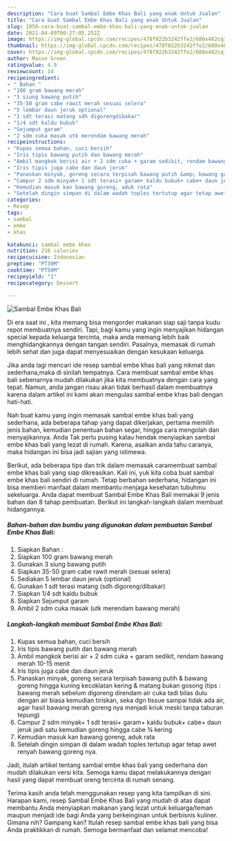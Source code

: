 ```yaml
---
description: "Cara buat Sambal Embe Khas Bali yang enak Untuk Jualan"
title: "Cara buat Sambal Embe Khas Bali yang enak Untuk Jualan"
slug: 1056-cara-buat-sambal-embe-khas-bali-yang-enak-untuk-jualan
date: 2021-04-09T00:27:05.252Z
image: https://img-global.cpcdn.com/recipes/478f022b3242ffe2/680x482cq70/sambal-embe-khas-bali-foto-resep-utama.jpg
thumbnail: https://img-global.cpcdn.com/recipes/478f022b3242ffe2/680x482cq70/sambal-embe-khas-bali-foto-resep-utama.jpg
cover: https://img-global.cpcdn.com/recipes/478f022b3242ffe2/680x482cq70/sambal-embe-khas-bali-foto-resep-utama.jpg
author: Mason Green
ratingvalue: 4.9
reviewcount: 14
recipeingredient:
- " Bahan "
- "100 gram bawang merah"
- "3 siung bawang putih"
- "35-50 gram cabe rawit merah sesuai selera"
- "5 lembar daun jeruk optional"
- "1 sdt terasi matang sdh digorengdibakar"
- "1/4 sdt kaldu bubuk"
- "Sejumput garam"
- "2 sdm cuka masak utk merendam bawang merah"
recipeinstructions:
- "Kupas semua bahan, cuci bersih"
- "Iris tipis bawang putih dan bawang merah"
- "Ambil mangkok berisi air + 2 sdm cuka + garam sedikit, rendam bawang merah 10-15 menit"
- "Iris tipis juga cabe dan daun jeruk"
- "Panaskan minyak, goreng secara terpisah bawang putih &amp; bawang goreng hingga kuning kecoklatan kering &amp; matang bukan gosong (tips : bawang merah sebelum digoreng direndam air cuka tadi bilas dulu dengan air biasa kemudian tiriskan, seka dgn tissue sampai tidak ada air, agar hasil bawang merah goreng nya menjadi kriuk meski tanpa taburan tepung)"
- "Campur 2 sdm minyak+ 1 sdt terasi+ garam+ kaldu bubuk+ cabe+ daun jeruk jadi satu kemudian goreng hingga cabe ¾ kering"
- "Kemudian masuk kan bawang goreng, aduk rata"
- "Setelah dingin simpan di dalam wadah toples tertutup agar tetap awet renyah bawang goreng nya."
categories:
- Resep
tags:
- sambal
- embe
- khas

katakunci: sambal embe khas 
nutrition: 216 calories
recipecuisine: Indonesian
preptime: "PT39M"
cooktime: "PT50M"
recipeyield: "1"
recipecategory: Dessert

---
```



![Sambal Embe Khas Bali](https://img-global.cpcdn.com/recipes/478f022b3242ffe2/680x482cq70/sambal-embe-khas-bali-foto-resep-utama.jpg)

Di era  saat ini , kita memang bisa mengorder makanan siap saji tanpa kudu repot membuatnya sendiri. Tapi, bagi kamu yang ingin menyajikan hidangan special kepada keluarga tercinta, maka anda memang lebih baik menghidangkannya dengan tangan sendiri. Pasalnya, memasak di rumah lebih sehat dan juga dapat menyesuaikan dengan kesukaan keluarga.

Jika anda lagi mencari ide resep sambal embe khas bali yang nikmat dan sederhana,maka di sinilah tempatnya. Cara membuat sambal embe khas bali  sebenarnya mudah dilakukan jika kita membuatnya dengan cara yang tepat. Namun, anda jangan risau akan tidak berhasil dalam membuatnya 
karena dalam artikel ini kami akan mengulas sambal embe khas bali dengan hati-hati.  



Nah buat kamu yang ingin memasak sambal embe khas bali yang sederhana, ada beberapa tahap yang dapat dikerjakan, pertama memilih jenis bahan, kemudian penentuan bahan segar, hingga cara mengolah dan menyajikannya. Anda Tak perlu pusing kalau hendak menyiapkan sambal embe khas bali yang lezat di rumah. Karena, asalkan anda  tahu caranya, maka hidangan ini bisa jadi sajian yang istimewa.

Berikut, ada beberapa tips dan trik dalam memasak caramembuat sambal embe khas bali yang siap dikreasikan. Kali ini, yuk kita coba buat sambal embe khas bali sendiri di rumah. Tetap berbahan sederhana, hidangan ini bisa memberi manfaat dalam membantu menjaga kesehatan tubuhmu sekeluarga. Anda dapat membuat Sambal Embe Khas Bali memakai 9 jenis bahan dan 8 tahap pembuatan. Berikut ini langkah-langkah dalam membuat hidangannya.

<!--inarticleads1-->

##### Bahan-bahan dan bumbu yang digunakan dalam pembuatan Sambal Embe Khas Bali:

1. Siapkan  Bahan :
1. Siapkan 100 gram bawang merah
1. Gunakan 3 siung bawang putih
1. Siapkan 35-50 gram cabe rawit merah (sesuai selera)
1. Sediakan 5 lembar daun jeruk (optional)
1. Gunakan 1 sdt terasi matang (sdh digoreng/dibakar)
1. Siapkan 1/4 sdt kaldu bubuk
1. Siapkan Sejumput garam
1. Ambil 2 sdm cuka masak (utk merendam bawang merah)




<!--inarticleads2-->

##### Langkah-langkah membuat Sambal Embe Khas Bali:

1. Kupas semua bahan, cuci bersih
1. Iris tipis bawang putih dan bawang merah
1. Ambil mangkok berisi air + 2 sdm cuka + garam sedikit, rendam bawang merah 10-15 menit
1. Iris tipis juga cabe dan daun jeruk
1. Panaskan minyak, goreng secara terpisah bawang putih &amp; bawang goreng hingga kuning kecoklatan kering &amp; matang bukan gosong (tips : bawang merah sebelum digoreng direndam air cuka tadi bilas dulu dengan air biasa kemudian tiriskan, seka dgn tissue sampai tidak ada air, agar hasil bawang merah goreng nya menjadi kriuk meski tanpa taburan tepung)
1. Campur 2 sdm minyak+ 1 sdt terasi+ garam+ kaldu bubuk+ cabe+ daun jeruk jadi satu kemudian goreng hingga cabe ¾ kering
1. Kemudian masuk kan bawang goreng, aduk rata
1. Setelah dingin simpan di dalam wadah toples tertutup agar tetap awet renyah bawang goreng nya.




Jadi, itulah artikel tentang  sambal embe khas bali  yang sederhana dan mudah dilakukan versi kita. Semoga kamu dapat melakukannya dengan hasil yang dapat membuat oreng tercinta di rumah senang. 

Terima kasih anda telah menggunakan resep yang kita tampilkan di sini. Harapan kami, resep  Sambal Embe Khas Bali yang mudah di atas dapat membantu Anda menyiapkan makanan yang lezat untuk keluarga/teman maupun menjadi ide bagi Anda yang berkeinginan untuk berbisnis kuliner. Gimana nih? Gampang kan? Itulah resep sambal embe khas bali yang bisa Anda praktikkan di rumah. Semoga bermanfaat dan selamat mencoba!

